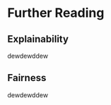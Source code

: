 # Further Reading

<div class="zoteroreferences">
<section id="explainability-section">
<h2 >Explainability</h2>
<p>dewdewddew</p>
</section>

<section id="fairness-section">
<h2>Fairness</h2>
<p>dewdewddew</p>
</section>
</div>

<!-- ## Interpretability and Explainability

- Christoph Molnar (2019) [Interpretable Machine Learning: A Guide for Making Black Box Models Explainable](https://christophm.github.io/interpretable-ml-book/). {cite}`molnar2019`
- ICO (2020) [Explaining decisions made with AI](https://ico.org.uk/media/for-organisations/guide-to-data-protection/key-data-protection-themes/explaining-decisions-made-with-artificial-intelligence-1-0.pdf). {cite}`ico2020` -->
